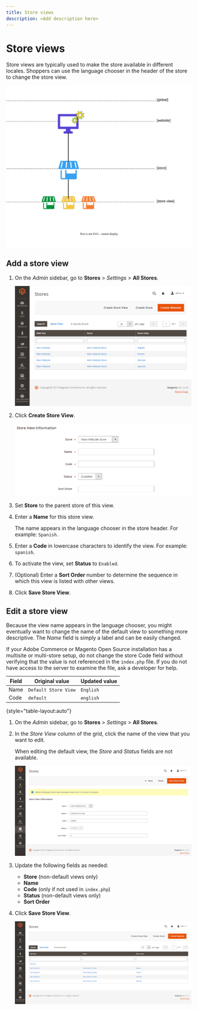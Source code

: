 ```yaml
---
title: Store views
description: <Add description here>
---
```

# Store views

Store views are typically used to make the store available in different locales. Shoppers can use the language chooser in the header of the store to change the store view.

![Scope - multiple store views](./assets/scope-multiview.svg)<!-- {:width="550px"} -->

## Add a store view

1. On the _Admin_ sidebar, go to **Stores** > _Settings_ > **All Stores**.

   ![All Stores](./assets/stores-all.png)<!-- zoom -->

1. Click **Create Store View**.

   ![Create store view](./assets/create-store-view.png)<!-- zoom -->

1. Set **Store** to the parent store of this view.

1. Enter a **Name** for this store view.

   The name appears in the language chooser in the store header. For example: `Spanish`.

1. Enter a **Code** in lowercase characters to identify the view. For example: `spanish`.

1. To activate the view, set **Status** to `Enabled`.

1. (Optional) Enter a **Sort Order** number to determine the sequence in which this view is listed with other views.

1. Click **Save Store View**.

## Edit a store view

Because the view name appears in the language chooser, you might eventually want to change the name of the default view to something more descriptive. The _Name_ field is simply a label and can be easily changed.

If your Adobe Commerce or Magento Open Source installation has a multisite or multi-store setup, do not change the store Code field without verifying that the value is not referenced in the `index.php` file. If you do not have access to the server to examine the file, ask a developer for help.

| Field | Original value | Updated value |
| ----- | -------------- | ------------- |
| Name  | `Default Store View` | `English` |
| Code  | `default` | `english` |

{style="table-layout:auto"}

1. On the _Admin_ sidebar, go to **Stores** >  _Settings_ > **All Stores**.

1. In the _Store View_ column of the grid, click the name of the view that you want to edit.

   When editing the default view, the _Store_ and _Status_ fields are not available.

   ![Store view - edit default view](./assets/edit-store-view-info.png)<!-- zoom -->

1. Update the following fields as needed:

    - **Store** (non-default views only)
    - **Name**
    - **Code** (only if not used in `index.php`)
    - **Status** (non-default views only)
    - **Sort Order**

1. Click **Save Store View**.

   ![Stores](./assets/all-grid.png)<!-- zoom -->
